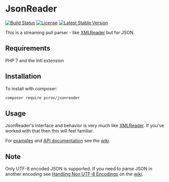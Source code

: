# JsonReader

[![Build Status](https://travis-ci.org/pcrov/JsonReader.svg?branch=master)](https://travis-ci.org/pcrov/JsonReader)
[![License](https://poser.pugx.org/pcrov/jsonreader/license)](https://github.com/pcrov/JsonReader/blob/master/LICENSE)
[![Latest Stable Version](https://poser.pugx.org/pcrov/jsonreader/v/stable)](https://packagist.org/packages/pcrov/jsonreader)

This is a streaming pull parser - like [XMLReader](http://php.net/xmlreader) but for JSON.

## Requirements

PHP 7 and the Intl extension

## Installation

To install with composer:

```sh
composer require pcrov/jsonreader
```

## Usage

JsonReader's interface and behavior is very much like [XMLReader](http://php.net/xmlreader). If you've worked with that then
this will feel familiar.

For [examples](https://github.com/pcrov/JsonReader/wiki/Examples) and
[API documentation](https://github.com/pcrov/JsonReader/wiki/JsonReader-API) see
the [wiki](https://github.com/pcrov/JsonReader/wiki).

## Note

Only UTF-8 encoded JSON is supported. If you need to parse JSON in another encoding
see [Handling Non UTF-8 Encodings](https://github.com/pcrov/JsonReader/wiki/Handling-Non-UTF-8-Encodings)
on the [wiki](https://github.com/pcrov/JsonReader/wiki).
